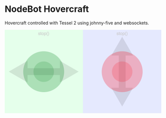 # NodeBot Hovercraft
Hovercraft controlled with Tessel 2 using johnny-five and websockets.

![Hovercraft Controls](https://github.com/ryanjgill/nodebot_hovercraft/blob/master/screenshots/hovercraft_variable_controls.png)